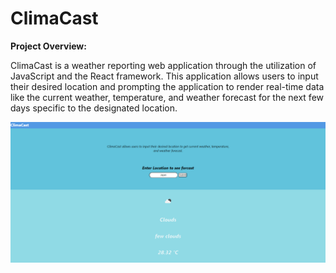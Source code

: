 # ClimaCast

<b>Project Overview:</b>
<p>
ClimaCast is a weather reporting web application through the utilization of JavaScript and the React framework. This application allows users to input their desired location and prompting the application to render real-time data like the current weather, temperature, and weather forecast for the next few days specific to the designated location.
</p>

![](public/githubpicture.png)
